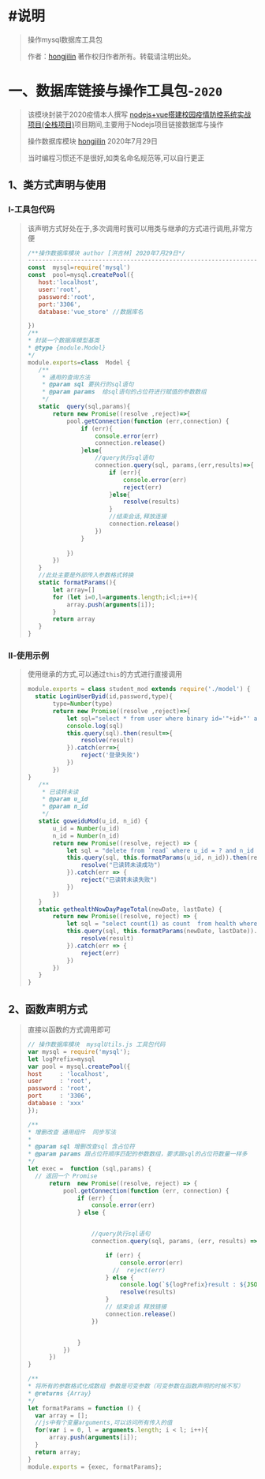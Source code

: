 # #说明

>操作mysql数据库工具包 
>
>作者：[hongjilin](https://gitee.com/hongjilin)
>著作权归作者所有。转载请注明出处。

# 一、数据库链接与操作工具包-`2020`

>该模块封装于2020疫情本人撰写 [nodejs+vue搭建校园疫情防控系统实战项目(全栈项目)](https://www.bilibili.com/video/BV1Z54y1y79p?share_source=copy_web)项目期间,主要用于Nodejs项目链接数据库与操作
>
>操作数据库模块 [hongjilin](https://gitee.com/hongjilin) 2020年7月29日
>
>当时编程习惯还不是很好,如类名命名规范等,可以自行更正

## 1、类方式声明与使用

### Ⅰ-工具包代码

>该声明方式好处在于,多次调用时我可以用类与继承的方式进行调用,非常方便
>
>```js
>/**操作数据库模块 author [洪吉林] 2020年7月29日*/
>----------------------------------------------------------------------------              
>const  mysql=require('mysql')
>const  pool=mysql.createPool({ 
>    host:'localhost',
>    user:'root',
>    password:'root',
>    port:'3306',
>    database:'vue_store' //数据库名
>
>})
>/**
> * 封装一个数据库模型基类
> * @type {module.Model}
> */
>module.exports=class  Model {
>    /**
>     * 通用的查询方法
>     * @param sql 要执行的sql语句
>     * @param params  给sql语句的占位符进行赋值的参数数组
>     */
>    static  query(sql,params){
>        return new Promise((resolve ,reject)=>{
>            pool.getConnection(function (err,connection) {
>                if (err){
>                    console.error(err)
>                    connection.release()
>                }else{
>                    //query执行sql语句
>                    connection.query(sql, params,(err,results)=>{
>                        if (err){
>                            console.error(err)
>                            reject(err)
>                        }else{
>                            resolve(results)
>                        }
>                        //结束会话,释放连接
>                        connection.release()
>                    })
>                }
>                
>            })
>        })
>    }
>    //此处主要是外部传入参数格式转换
>    static formatParams(){
>        let array=[]
>        for (let i=0,l=arguments.length;i<l;i++){
>            array.push(arguments[i]);
>        }
>        return array
>    }
>}
>
>```

### Ⅱ-使用示例

>使用继承的方式,可以通过`this`的方式进行直接调用
>
>```js
>module.exports = class student_mod extends require('./model') {
>   static LoginUserByid(id,password,type){
>        type=Number(type)
>        return new Promise((resolve ,reject)=>{
>            let sql="select * from user where binary id='"+id+"' and password='"+password+"' and type= "+type
>            console.log(sql)
>            this.query(sql).then(result=>{
>                resolve(result)
>            }).catch(err=>{
>                reject('登录失败')
>            })
>        })
>}
>    /**
>     * 已读转未读
>     * @param u_id
>     * @param n_id
>     */
>    static goweiduMod(u_id, n_id) {
>        u_id = Number(u_id)
>        n_id = Number(n_id)
>        return new Promise((resolve, reject) => {
>            let sql = "delete from `read` where u_id = ? and n_id = ? "
>            this.query(sql, this.formatParams(u_id, n_id)).then(result => {
>                resolve("已读转未读成功")
>            }).catch(err => {
>                reject("已读转未读失败")
>            })
>        })
>    }
>    static gethealthNowDayPageTotal(newDate, lastDate) {
>        return new Promise((resolve, reject) => {
>            let sql = "select count(1) as count  from health where createtime between ? and ?"
>            this.query(sql, this.formatParams(newDate, lastDate)).then(result => {
>                resolve(result)
>            }).catch(err => {
>                reject(err)
>            })
>        })
>    }
>}
>```

## 2、函数声明方式

>直接以函数的方式调用即可
>
>```js
>// 操作数据库模块  mysqlUtils.js 工具包代码
>var mysql = require('mysql');
>let logPrefix=mysql
>var pool = mysql.createPool({
>host     : 'localhost',
>user     : 'root',
>password : 'root',
>port     : '3306',
>database : 'xxx'
>});
>
>/**
>* 增删改查 通用组件  同步写法
>*
>* @param sql 增删改查sql 含占位符
>* @param params 跟占位符顺序匹配的参数数组，要求跟sql的占位符数量一样多
>*/
>let exec =  function (sql,params) {
>   // 返回一个 Promise
>       return  new Promise((resolve, reject) => {
>           pool.getConnection(function (err, connection) {
>               if (err) {
>                   console.error(err)
>               } else {
>
>
>                   //query执行sql语句
>                   connection.query(sql, params, (err, results) => {
>
>                       if (err) {
>                           console.error(err)
>                         //  reject(err)
>                       } else {
>                           console.log(`${logPrefix}result : ${JSON.stringify(results)}`);
>                           resolve(results)
>                       }
>                       // 结束会话 释放链接
>                       connection.release()
>                   })
>
>
>               }
>           })
>       })
>}
>
>/**
>* 将所有的参数格式化成数组 参数是可变参数（可变参数在函数声明的时候不写）
>* @returns {Array}
>*/
>let formatParams = function () {
>   var array = [];
>   //js中有个变量arguments,可以访问所有传入的值
>   for(var i = 0, l = arguments.length; i < l; i++){
>       array.push(arguments[i]);
>   }
>   return array;
>}
>module.exports = {exec, formatParams};
>
>```
>
>
